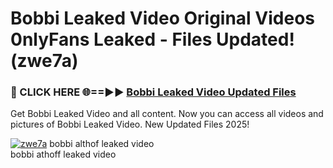 # Bobbi Leaked Video Original Videos 0nlyFans Leaked - Files Updated! (zwe7a)

<h3>🔴 CLICK HERE 🌐==►► <a href="https://tinyurl.com/x26r9saj" rel="nofollow">Bobbi Leaked Video Updated Files</a></h3>

Get Bobbi Leaked Video and all content. Now you can access all videos and pictures of Bobbi Leaked Video. New Updated Files 2025!

[![zwe7a](https://i.imgur.com/LkgZPqh.gif)](https://tinyurl.com/x26r9saj)
bobbi althof leaked video<br>
bobbi athoff leaked video